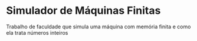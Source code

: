 # Simulador de Máquinas Finitas

Trabalho de faculdade que simula uma máquina com memória finita e como ela trata números inteiros
